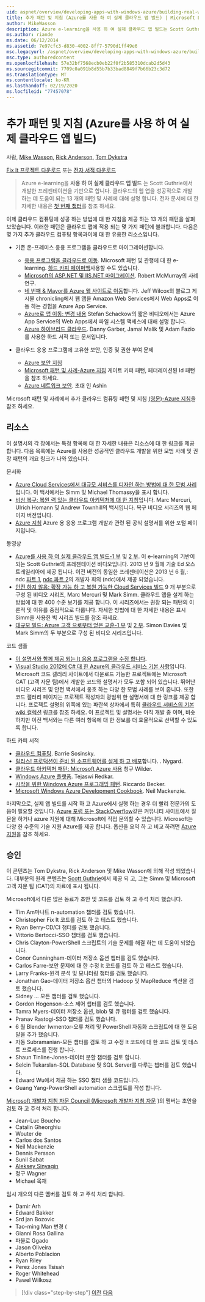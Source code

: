 ```yaml
---
uid: aspnet/overview/developing-apps-with-windows-azure/building-real-world-cloud-apps-with-windows-azure/more-patterns-and-guidance
title: 추가 패턴 및 지침 (Azure를 사용 하 여 실제 클라우드 앱 빌드) | Microsoft Docs
author: MikeWasson
description: Azure e-learning을 사용 하 여 실제 클라우드 앱 빌드는 Scott Guthrie에서 개발한 프레젠테이션을 기반으로 합니다. 여기에는 다음을 수행할 수 있는 13 개의 패턴과 사례가 설명 되어 있습니다.
ms.author: riande
ms.date: 06/12/2014
ms.assetid: 7e97cfc3-d830-4002-8ff7-5790d1ff49e6
msc.legacyurl: /aspnet/overview/developing-apps-with-windows-azure/building-real-world-cloud-apps-with-windows-azure/more-patterns-and-guidance
msc.type: authoredcontent
ms.openlocfilehash: 57e32bf7568ecb0eb22f0f2b585310dcab2d5d43
ms.sourcegitcommit: 7709c0a091b8d55b7b33bad8849f7b66b23c3d72
ms.translationtype: MT
ms.contentlocale: ko-KR
ms.lasthandoff: 02/19/2020
ms.locfileid: "77457078"
---
```

# <a name="more-patterns-and-guidance-building-real-world-cloud-apps-with-azure"></a>추가 패턴 및 지침 (Azure를 사용 하 여 실제 클라우드 앱 빌드)

사람, [Mike Wasson](https://github.com/MikeWasson), [Rick Anderson](https://twitter.com/RickAndMSFT), [Tom Dykstra](https://github.com/tdykstra)

[Fix It 프로젝트 다운로드](https://code.msdn.microsoft.com/Fix-It-app-for-Building-cdd80df4) 또는 [전자 서적 다운로드](https://blogs.msdn.com/b/microsoft_press/archive/2014/07/23/free-ebook-building-cloud-apps-with-microsoft-azure.aspx)

> Azure e-learning을 **사용 하 여 실제 클라우드 앱 빌드** 는 Scott Guthrie에서 개발한 프레젠테이션을 기반으로 합니다. 클라우드의 웹 앱을 성공적으로 개발 하는 데 도움이 되는 13 개의 패턴 및 사례에 대해 설명 합니다. 전자 문서에 대 한 자세한 내용은 [첫 번째 챕터](introduction.md)를 참조 하세요.

이제 클라우드 컴퓨팅에 성공 하는 방법에 대 한 지침을 제공 하는 13 개의 패턴을 살펴보았습니다. 이러한 패턴은 클라우드 앱에 적용 되는 몇 가지 패턴에 불과합니다. 다음은 몇 가지 추가 클라우드 컴퓨팅 항목과이에 대 한 유용한 리소스입니다.

- 기존 온-프레미스 응용 프로그램을 클라우드로 마이그레이션합니다. 

    - [응용 프로그램을 클라우드로 이동](https://msdn.microsoft.com/library/ff728592.aspx). Microsoft 패턴 및 관행에 대 한 e-learning. [하드 카피 페이퍼백](https://www.amazon.com/dp/1621140202)사용할 수도 있습니다.
    - [Microsoft의 ASP.NET 및 IIS.NET 마이그레이션](https://go.microsoft.com/fwlink/?LinkId=400656). Robert McMurray의 사례 연구.
    - [네 번째 &amp; Mayor를 Azure 웹 사이트로 이동](http://www.jeff.wilcox.name/2013/04/4thandmayor-azure-websites/)합니다. Jeff Wilcox의 블로그 게시물 chronicling에서 웹 앱을 Amazon Web Services에서 Web Apps로 이동 하는 경험을 Azure App Service.
    - [Azure로 앱 이동: 변경 내용](https://azure.microsoft.com/documentation/videos/web-sites-internals-and-the-file-system/) Stefan Schackow의 짧은 비디오에서는 Azure App Service의 Web Apps에서 파일 시스템 액세스에 대해 설명 합니다.
    - [Azure 하이브리드 클라우드](https://www.amazon.com/dp/B00EOP4UQW). Danny Garber, Jamal Malik 및 Adam Fazio를 사용한 하드 서적 또는 문서입니다.
- 클라우드 응용 프로그램에 고유한 보안, 인증 및 권한 부여 문제

    - [Azure 보안 지침](https://azure.microsoft.com/blog/2014/02/10/best-practices-windows-azure-websites-waws/)
    - [Microsoft 패턴 및 사례-Azure 지침](https://msdn.microsoft.com/library/dn568099.aspx) 게이트 키퍼 패턴, 페더레이션된 Id 패턴을 참조 하세요.
    - [Azure 네트워크 보안](https://download.microsoft.com/download/4/3/9/43902EC9-410E-4875-8800-0788BE146A3D/Windows%20Azure%20Network%20Security%20Whitepaper%20-%20FINAL.docx). 초대 인 Ashin

Microsoft 패턴 및 사례에서 추가 클라우드 컴퓨팅 패턴 및 지침 [(영문)-Azure 지침](https://msdn.microsoft.com/library/dn568099.aspx)을 참조 하세요.

<a id="resources"></a>
## <a name="resources"></a>리소스

이 설명서의 각 장에서는 특정 항목에 대 한 자세한 내용은 리소스에 대 한 링크를 제공 합니다. 다음 목록에는 Azure를 사용한 성공적인 클라우드 개발을 위한 모범 사례 및 권장 패턴의 개요 링크가 나와 있습니다.

문서화

- [Azure Cloud Services에서 대규모 서비스를 디자인 하는 방법에 대 한 모범 사례](https://msdn.microsoft.com/library/windowsazure/jj717232.aspx)입니다. 이 백서에서는 Simm 및 Michael Thomassy을 표시 합니다.
- [비상 복구: 복원 력 있는 클라우드 아키텍처에 대 한 지침](https://msdn.microsoft.com/library/windowsazure/jj853352.aspx)입니다. Marc Mercuri, Ulrich Homann 및 Andrew Townhill의 백서입니다. 복구 비디오 시리즈의 웹 페이지 버전입니다.
- [Azure 지침](https://azure.microsoft.com/develop/net/guidance/) Azure 용 응용 프로그램 개발과 관련 된 공식 설명서를 위한 포털 페이지입니다.

동영상

- [Azure를 사용 하 여 실제 클라우드 앱 빌드-1 부](https://channel9.msdn.com/Events/TechEd/Australia/2013/AZR324) 및 [2 부](https://channel9.msdn.com/Events/TechEd/Australia/2013/AZR325). 이 e-learning의 기반이 되는 Scott Guthrie의 프레젠테이션 비디오입니다. 2013 년 9 월에 기술 Ed 오스트레일리아에 제공 됩니다. 이전 버전의 동일한 프레젠테이션은 2013 년 6 월,: ndc [파트 1](http://vimeo.com/68215538), [ndc 파트 2](http://vimeo.com/68215602)의 개발자 회의 (ndc)에서 제공 되었습니다.
- [안전 하지 않음: 확장 가능 하 고 복원 가능한 Cloud Services 빌드](https://channel9.msdn.com/Series/FailSafe) 9 개 부분으로 구성 된 비디오 시리즈, Marc Mercuri 및 Mark Simm. 클라우드 앱을 설계 하는 방법에 대 한 400 수준 보기를 제공 합니다. 이 시리즈에서는 권장 되는 패턴의 이론적 및 이유를 중점적으로 다룹니다. 자세한 방법에 대 한 자세한 내용은 표시 Simm을 사용한 빅 시리즈 빌드를 참조 하세요.
- [대규모 빌드: Azure 고객 으로부터 얻은 교훈-1 부](https://channel9.msdn.com/Events/Build/2012/3-029) 및 [2 부](https://channel9.msdn.com/Events/Build/2012/3-030). Simon Davies 및 Mark Simm의 두 부분으로 구성 된 비디오 시리즈입니다.

코드 샘플

- [이 설명서와 함께 제공 되는 It 응용 프로그램을 수정 합니다](https://code.msdn.microsoft.com/Fix-It-app-for-Building-cdd80df4?cdn_id=2013-12-03-002).
- [Visual Studio 2012에 C# 대 한 Azure의 클라우드 서비스 기본 사항](https://aka.ms/csf)입니다. Microsoft 코드 갤러리 사이트에서 다운로드 가능한 프로젝트에는 Microsoft CAT (고객 자문 팀)에서 개발한 코드와 설명서가 모두 포함 되어 있습니다. 뛰어난 비디오 시리즈 및 안전 백서에서 옹호 하는 다양 한 모범 사례를 보여 줍니다. 또한 코드 갤러리 페이지는 프로젝트 작성자의 광범위 한 설명서에 대 한 링크를 제공 합니다. 프로젝트 설명의 위쪽에 있는 파란색 상자에서 특히 [클라우드 서비스의 기본 wiki 컬렉션](https://social.technet.microsoft.com/wiki/contents/articles/17987.cloud-service-fundamentals.aspx) 링크를 참조 하세요. 이 프로젝트 및 설명서는 아직 개발 중 이며, 비슷하지만 이전 백서와는 다른 여러 항목에 대 한 정보를 더 효율적으로 선택할 수 있도록 합니다.

하드 카피 서적

- [클라우드 컴퓨팅](https://www.amazon.com/dp/0470903562). Barrie Sosinsky.
- [릴리스! 프로덕션이 준비 된 소프트웨어를 설계 하 고 배포](https://www.amazon.com/Release-It-Production-Ready-Pragmatic-Programmers/dp/0978739213)합니다. . Nygard.
- [클라우드 아키텍처 패턴: Microsoft Azure 사용](http://shop.oreilly.com/product/0636920023777.do) 청구 Wilder.
- [Windows Azure 플랫폼](https://www.amazon.com/dp/1430235632). Tejaswi Redkar.
- [시작을 위한 Windows Azure 프로그래밍 패턴](https://www.amazon.com/dp/1849685606). Riccardo Becker.
- [Microsoft Windows Azure Development Cookbook](https://www.amazon.com/dp/1849682224). Neil Mackenzie.

마지막으로, 실제 앱 빌드를 시작 하 고 Azure에서 실행 하는 경우 더 빨리 전문가의 도움이 필요할 것입니다. [Azure 포럼 또는 StackOverflow](https://azure.microsoft.com/support/forums/)같은 커뮤니티 사이트에서 질문을 하거나 azure 지원에 대해 Microsoft에 직접 문의할 수 있습니다. Microsoft는 다양 한 수준의 기술 지원 Azure를 제공 합니다. 옵션을 요약 하 고 비교 하려면 [Azure 지원](https://azure.microsoft.com/support/plans/)을 참조 하세요.

<a id="acknowledgments"></a>
## <a name="acknowledgments"></a>승인

이 콘텐츠는 Tom Dykstra, Rick Anderson 및 Mike Wasson에 의해 작성 되었습니다. 대부분의 원래 콘텐츠는 [Scott Guthrie](https://weblogs.asp.net/scottgu/)에서 제공 되 고, 그는 Simm 및 Microsoft 고객 자문 팀 (CAT)의 자료에 표시 됩니다.

Microsoft에서 다른 많은 동료가 초안 및 코드를 검토 하 고 주석 처리 했습니다.

- Tim Am마나트 n-automation 챕터를 검토 했습니다.
- Christopher Fix It 코드를 검토 하 고 테스트 했습니다.
- Ryan Berry-CD/CI 챕터를 검토 했습니다.
- Vittorio Bertocci-SSO 챕터를 검토 했습니다.
- Chris Clayton-PowerShell 스크립트의 기술 문제를 해결 하는 데 도움이 되었습니다.
- Conor Cunningham-데이터 저장소 옵션 챕터를 검토 했습니다.
- Carlos Farre-보안 문제에 대 한 수정 It 코드를 검토 하 고 테스트 했습니다.
- Larry Franks-원격 분석 및 모니터링 챕터를 검토 했습니다.
- Jonathan Gao-데이터 저장소 옵션 챕터의 Hadoop 및 MapReduce 섹션을 검토 했습니다.
- Sidney ... 모든 챕터를 검토 했습니다.
- Gordon Hogenson-소스 제어 챕터를 검토 했습니다.
- Tamra Myers-데이터 저장소 옵션, blob 및 큐 챕터를 검토 했습니다.
- Pranav Rastogi-SSO 챕터를 검토 했습니다.
- 6 월 Blender Iwmentor-오류 처리 및 PowerShell 자동화 스크립트에 대 한 도움말을 추가 했습니다.
- 자동 Subramanian-모든 챕터를 검토 하 고 수정 It 코드에 대 한 코드 검토 및 테스트 프로세스를 진행 합니다.
- Shaun Tinline-Jones-데이터 분할 챕터를 검토 합니다.
- Selcin Tukarslan-SQL Database 및 SQL Server를 다루는 챕터를 검토 했습니다.
- Edward Wu에서 제공 하는 SSO 챕터 샘플 코드입니다.
- Guang Yang-PowerShell automation 스크립트를 작성 합니다.

[Microsoft 개발자 지침 자문 Council (Microsoft 개발자 지침 자문](https://aka.ms/DGAC) )의 멤버는 초안을 검토 하 고 주석 처리 합니다.

- Jean-Luc Boucho
- Catalin Gheorghiu
- Wouter de
- Carlos dos Santos
- Neil Mackenzie
- Dennis Persson
- Sunil Sabat
- [Aleksey Sinyagin](http://www.linkedin.com/in/sinyagin)
- 청구 Wagner
- Michael 목재

임시 개요의 다른 멤버를 검토 하 고 주석 처리 합니다.

- Damir Arh
- Edward Bakker
- Srd jan Bozovic
- Tao-ming Man 변경 (
- Gianni Rosa Gallina
- 파울로 Ggado
- Jason Oliveira
- Alberto Poblacion
- Ryan Riley
- Perez Jones Tsisah
- Roger Whitehead
- Pawel Wilkosz

> [!div class="step-by-step"]
> [이전](queue-centric-work-pattern.md)
> [다음](the-fix-it-sample-application.md)
